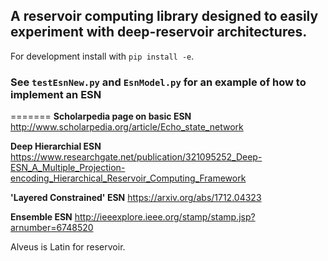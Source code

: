 ## A reservoir computing library designed to easily experiment with deep-reservoir architectures.

For development install with `pip install -e`.


### See ```testEsnNew.py``` and ```EsnModel.py``` for an example of how to implement an ESN
=======
**Scholarpedia page on basic ESN**
http://www.scholarpedia.org/article/Echo_state_network

**Deep Hierarchial ESN**
https://www.researchgate.net/publication/321095252_Deep-ESN_A_Multiple_Projection-encoding_Hierarchical_Reservoir_Computing_Framework

**'Layered Constrained' ESN**
https://arxiv.org/abs/1712.04323

**Ensemble ESN**
http://ieeexplore.ieee.org/stamp/stamp.jsp?arnumber=6748520

Alveus is Latin for reservoir.
